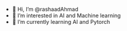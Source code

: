 - 👋 Hi, I’m @rashaadAhmad
- 👀 I’m interested in AI and Machine learning
- 🌱 I’m currently learning AI and Pytorch

<!---
rashaadAhmad/rashaadAhmad is a ✨ special ✨ repository because its `README.md` (this file) appears on your GitHub profile.
You can click the Preview link to take a look at your changes.
--->
